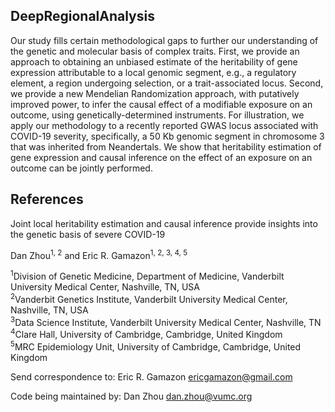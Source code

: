 ## DeepRegionalAnalysis

Our study fills certain methodological gaps to further our understanding of the genetic and molecular basis of complex traits. First, we provide an approach to obtaining an unbiased estimate of the heritability of gene expression attributable to a local genomic segment, e.g., a regulatory element, a region undergoing selection, or a trait-associated locus. Second, we provide a new Mendelian Randomization approach, with putatively improved power, to infer the causal effect of a modifiable exposure on an outcome, using genetically-determined instruments. For illustration, we apply our methodology to a recently reported GWAS locus associated with COVID-19 severity, specifically, a 50 Kb genomic segment in chromosome 3 that was inherited from Neandertals. We show that heritability estimation of gene expression and causal inference on the effect of an exposure on an outcome can be jointly performed.

## References

Joint local heritability estimation and causal inference provide insights into the genetic basis of severe COVID-19

Dan Zhou<sup>1, 2</sup> and Eric R. Gamazon<sup>1, 2, 3, 4, 5</sup>

<sup>1</sup>Division of Genetic Medicine, Department of Medicine, Vanderbilt University Medical Center, Nashville, TN, USA  
<sup>2</sup>Vanderbit Genetics Institute, Vanderbilt University Medical Center, Nashville, TN, USA  
<sup>3</sup>Data Science Institute, Vanderbilt University Medical Center, Nashville, TN  
<sup>4</sup>Clare Hall, University of Cambridge, Cambridge, United Kingdom  
<sup>5</sup>MRC Epidemiology Unit, University of Cambridge, Cambridge, United Kingdom  

Send correspondence to:
Eric R. Gamazon <ericgamazon@gmail.com>

Code being maintained by:
Dan Zhou <dan.zhou@vumc.org>
